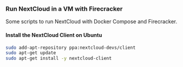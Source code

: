 ### Run NextCloud in a VM with Firecracker

Some scripts to run NextCloud with Docker Compose and Firecracker.

#### Install the NextCloud Client on Ubuntu

```bash
sudo add-apt-repository ppa:nextcloud-devs/client
sudo apt-get update
sudo apt-get install -y nextcloud-client
```
